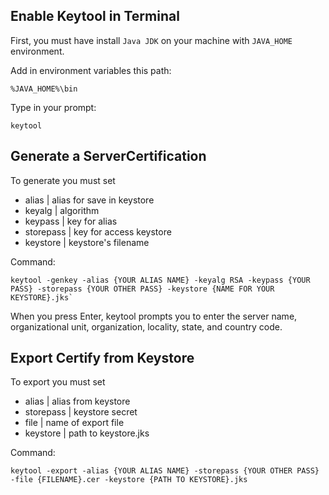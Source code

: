 ## Enable Keytool in Terminal
First, you must have install `Java JDK` on your machine with `JAVA_HOME` environment.

Add in environment variables this path:
```
%JAVA_HOME%\bin
```

Type in your prompt:
```
keytool
```

## Generate a ServerCertification

To generate you must set 
- alias     | alias for save in keystore
- keyalg    | algorithm
- keypass   | key for alias
- storepass | key for access keystore
- keystore  | keystore's filename 

Command:
```
keytool -genkey -alias {YOUR ALIAS NAME} -keyalg RSA -keypass {YOUR PASS} -storepass {YOUR OTHER PASS} -keystore {NAME FOR YOUR KEYSTORE}.jks`
```

When you press Enter, keytool prompts you to enter the server name, organizational unit, organization, locality, state, and country code.

## Export Certify from Keystore

To export you must set
- alias     | alias from keystore
- storepass | keystore secret
- file      | name of export file
- keystore  | path to keystore.jks

Command:
```
keytool -export -alias {YOUR ALIAS NAME} -storepass {YOUR OTHER PASS} -file {FILENAME}.cer -keystore {PATH TO KEYSTORE}.jks
```